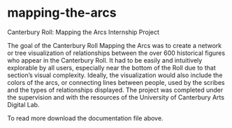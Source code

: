 # mapping-the-arcs
Canterbury Roll: Mapping the Arcs Internship Project

The goal of the Canterbury Roll Mapping the Arcs was to create a network or tree visualization of relationships between the over 600 historical figures who appear in the Canterbury Roll. It had to be easily and intuitively explorable by all users, especially near the bottom of the Roll due to that section’s visual complexity. Ideally, the visualization would also include the colors of the arcs, or connecting lines between people, used by the scribes and the types of relationships displayed. The project was completed under the supervision and with the resources of the University of Canterbury Arts Digital Lab.

To read more download the documentation file above.
